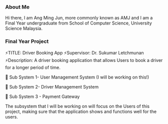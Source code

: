 ### About Me

Hi there, I am Ang Ming Jun, more commonly known as AMJ and I am a Final Year undergraduate from School of Computer Science, University Science Malaysia.

### Final Year Project 

⚡TITLE: Driver Booking App
⚡Supervisor: Dr. Sukumar Letchmunan
⚡Description: A driver booking application that allows Users to book a driver for a longer period of time. 

💬 Sub System 1- User Management System (I will be working on this!)

💬 Sub System 2- Driver Management System

💬 Sub System 3 - Payment Gateway

The subsystem that I will be working on will focus on the Users of this project, making sure that the application shows and functions well for the users. 
<!--
**AMJ0619/AMJ0619** is a ✨ _special_ ✨ repository because its `README.md` (this file) appears on your GitHub profile.

Here are some ideas to get you started:

- 🔭 I’m currently working on ...
- 🌱 I’m currently learning ...
- 👯 I’m looking to collaborate on ...
- 🤔 I’m looking for help with ...
- 💬 Ask me about ...
- 📫 How to reach me: ...
- 😄 Pronouns: ...
- ⚡ Fun fact: ...
-->
